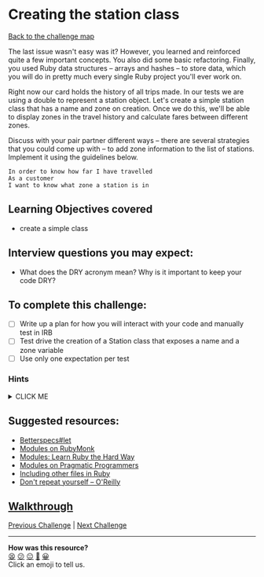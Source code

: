 # Creating the station class

[Back to the challenge map](README.md)

The last issue wasn't easy was it? However, you learned and reinforced quite a few important concepts. You also did some basic refactoring. Finally, you used Ruby data structures – arrays and hashes – to store data, which you will do in pretty much every single Ruby project you'll ever work on.

Right now our card holds the history of all trips made. In our tests we are using a double to represent a station object. Let's create a simple station class that has a name and zone on creation. Once we do this, we'll be able to display zones in the travel history and calculate fares between different zones.

Discuss with your pair partner different ways – there are several strategies that you could come up with – to add zone information to the list of stations. Implement it using the guidelines below.

```
In order to know how far I have travelled
As a customer
I want to know what zone a station is in
```

## Learning Objectives covered
- create a simple class

## Interview questions you may expect:
- What does the DRY acronym mean? Why is it important to keep your code DRY?

## To complete this challenge:
- [ ] Write up a plan for how you will interact with your code and manually test in IRB
- [ ] Test drive the creation of a Station class that exposes a name and a zone variable
- [ ] Use only one expectation per test

### Hints
<details><summary>CLICK ME</summary>
  <ul>
    <li>This should be far simpler than the previous challenge - just make sure that you stick to the RED, GREEN, REFACTOR loop and you'll be fine.</li>
  </ul>
</details>

## Suggested resources:
- [Betterspecs#let](http://betterspecs.org/#let)
- [Modules on RubyMonk](https://rubymonk.com/learning/books/1-ruby-primer/chapters/35-modules/lessons/79-getting-modular)
- [Modules: Learn Ruby the Hard Way](http://learnrubythehardway.org/book/ex40.html)
- [Modules on Pragmatic Programmers](http://ruby-doc.com/docs/ProgrammingRuby/html/tut_modules.html)
- [Including other files in Ruby](http://rubylearning.com/satishtalim/including_other_files_in_ruby.html)
- [Don't repeat yourself – O'Reilly](https://www.oreilly.com/library/view/97-things-every/9780596809515/ch30.html)

## [Walkthrough](walkthroughs/13_create_station_class.md)

[Previous Challenge](12_journey_history.md) | [Next Challenge](14_no_touch_in_or_out.md)

<!-- BEGIN GENERATED SECTION DO NOT EDIT -->

---

**How was this resource?**  
[😫](https://airtable.com/shrUJ3t7KLMqVRFKR?prefill_Repository=course&prefill_File=oystercard/13_create_station_class.md&prefill_Sentiment=😫) [😕](https://airtable.com/shrUJ3t7KLMqVRFKR?prefill_Repository=course&prefill_File=oystercard/13_create_station_class.md&prefill_Sentiment=😕) [😐](https://airtable.com/shrUJ3t7KLMqVRFKR?prefill_Repository=course&prefill_File=oystercard/13_create_station_class.md&prefill_Sentiment=😐) [🙂](https://airtable.com/shrUJ3t7KLMqVRFKR?prefill_Repository=course&prefill_File=oystercard/13_create_station_class.md&prefill_Sentiment=🙂) [😀](https://airtable.com/shrUJ3t7KLMqVRFKR?prefill_Repository=course&prefill_File=oystercard/13_create_station_class.md&prefill_Sentiment=😀)  
Click an emoji to tell us.

<!-- END GENERATED SECTION DO NOT EDIT -->
